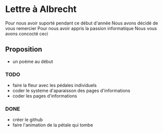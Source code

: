 # Lettre à Albrecht

Pour nous avoir suporté pendant ce début d'année
Nous avons décidé de vous remercier
Pour nous avoir appris la passion informatique
Nous vous avons concocté ceci

## Proposition

* un poème au début

### TODO

* faire la fleur avec les pédales individuels
* coder le systeme d'aparaisson des pages d'informations
* coder les pages d'informations

### DONE

* créer le github
* faire l'animation de la pétale qui tombe
